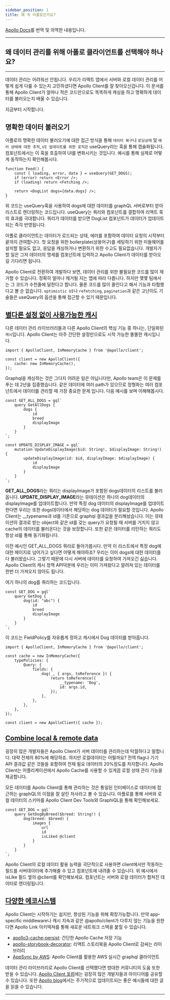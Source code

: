 ```yaml
---
sidebar_position: 1
title: 왜 꼭 아폴로인가요?
---
```


[Apollo Docs](https://www.apollographql.com/docs/react/why-apollo/)를 번역 및 의역한 내용입니다.

---

## 왜 데이터 관리를 위해 아폴로 클라이언트를 선택해야 하나요?

---

데이터 관리는 어려워선 안됩니다. 우리가 리액트 앱에서 서버와 로컬 데이터 관리를 어떻게 쉽게 다룰 수 있는지 고민하셨다면 Apollo Client를 잘 찾아오신겁니다.
이 문서를 통해 Apollo Client가 얼마나 적은 코드만으로도 똑똑하게 캐싱을 하고 명확하게 데이터를 불러오는지 배울 수 있습니다.

지금부터 시작합니다.

## 명확한 데이터 불러오기

아폴로의 명확한 데이터 불러오기에 대한 접근 방식을 통해 `데이터 복구`나 `로딩상태` 및 `에러 상태에 대한 추적`, `UI 업데이트를 위한 로직은` useQuery라는 훅을 통해 캡슐화됩니다.
컴포넌트에서는 이 훅을 호출하여 UI를 변화시키는 것입니다. 예시를 통해 실제로 어떻게 동작하는지 확인해봅시다.

```tsx
function Feed() {
    const { loading, error, data } = useQuery(GET_DOGS);
    if (error) return <Error />;
    if (loading) return <Fetching />;

    return <DogList dogs={data.dogs} />;
}
```

위 코드는 useQuery훅을 사용하여 dogs에 대한 데이터를 graphQL 서버로부터 받아 리스트로 렌더링하는 코드입니다.
useQuery는 쿼리와 컴포넌트를 결합하여 리액트 훅의 효과를 극대합니다. 쿼리가 데이터를 받으면 DogList 컴포넌트가 데이터가 업데이트되는 즉각 반영됩니다.

아폴로 클라이언트는 데이터가 로드되는 상태, 에러를 포함하여 데이터 요청의 시작부터 끝까지 관여합니다. 첫 요청을 위한 boilerplate(상용어구)를 세팅하기 위한 미들웨어를 설치할 필요도 없고, 응답을 캐싱하거나 변환하기 위한 수고도 필요없습니다.
개발자가 할 일은 그저 데이터의 명세를 컴포넌트에 입력하고 Apollo Client가 데이터를 받아오길 기다리면 됩니다.

Apollo Client로 전환하여 개발하다 보면, 데이터 관리를 위한 불필요한 코드를 많이 제거할 수 있습니다. 정확히 얼마나 제거될 지는 앱에 따라 다릅니다. 하지만 몇몇 팀에서는 그 코드가 수천줄에 달한다고 합니다. 물론 코드를 많이 줄인다고 해서 기능과 타협했다고 볼 순 없습니다.
`optimistic UI`나 `refetching`, `pagination`과 같은 고난이도 기술들은 useQuery의 옵션을 통해 접근할 수 있기 때문입니다.

## [별다른 설정 없이 사용가능한 캐시](https://www.apollographql.com/docs/react/why-apollo/#zero-config-caching)

다른 데이터 관리 라이브러리들과 다른 Apollo Client의 핵심 기능 중 하나는, 단일화된 `캐시`입니다. Apollo Client는 아주 간단한 설정만으로도 시작 가능한 똘똘한 캐시입니다.

```tsx
import { ApolloClient, InMemoryCache } from '@apollo/client';

const client = new ApolloClient({
    cache: new InMemoryCache(),
});
```

Graphql을 캐싱하는 것은 그다지 어려운 일은 아닙니다만, Apollo team은 이 문제를 푸는 데 2년을 집중했습니다. 같은 데이터에 여러 path가 있으므로 정형화는 여러 컴포넌트에서 데이터를 관리할 때 가장 중요한 문제 입니다. 다음 예시를 보며 이해해봅시다.

```tsx
const GET_ALL_DOGS = gql`
    query GetAllDogs {
        dogs {
            id
            breed
            displayImage
        }
    }
`;

const UPDATE_DISPLAY_IMAGE = gql`
    mutation UpdateDisplayImage($id: String!, $displayImage: String!) {
        updateDisplayImage(id: $id, displayImage: $displayImage) {
            id
            displayImage
        }
    }
`;
```

**GET_ALL_DOGS**라는 쿼리는 displayImage가 포함된 dogs데이터의 리스트를 불러옵니다. **UPDATE_DISPLAY_IMAGE**라는 뮤테이션은 하나의 dog데이터의 displayImage를 업데이트합니다. 만약 특정 dog 데이터의 displayImage를 업데이트 한다면 우리는 또한 dogs데이터에서 해당하는 dog 데이터가 필요할 것입니다. Apollo Client는 \_\_typename과 id를 기준으로 graphql 결과값을 분리해놨습니다. 이는 뮤테이션의 결과로 받는 object와 같은 id를 갖는 query가 요청될 때 서버를 거치지 않고 cache의 데이터를 불러온다는 것을 보장합니다. 또한 같은 데이터를 리턴하는 쿼리도 항상 id를 통해 동기화됩니다.

이전 예시인 GET_ALL_DOGS 쿼리로 돌아가봅시다. 만약 이 리스트에서 특정 dog에 대한 페이지로 넘어가고 싶다면 어떻게 해야하죠? 우리는 이미 dogs에 대한 데이터를 다 불러왔습니다. 그렇기 때문에 다시 서버에 데이터를 요청하여 가져오긴 싫습니다. Apollo Client의 캐시 정책 API덕분에 우리는 이미 가져왔다고 알려져 있는 데이터를 한번 더 가져오지 않아도 됩니다.

여기 하나의 dog를 쿼리하는 코드입니다.

```tsx
const GET_DOG = gql`
    query GetDog {
        dog(id: "abc") {
            id
            breed
            displayImage
        }
    }
`;
```

이 코드는 FieldPolicy를 자유롭게 정하고 캐시에서 Dog 데이터를 받아옵니다.

```tsx
import { ApolloClient, InMemoryCache } from '@apollo/client';

const cache = new InMemoryCache({
    typePolicies: {
        Query: {
            fields: {
                dog(_, { args, toReference }) {
                    return toReference({
                        __typename: 'Dog',
                        id: args.id,
                    });
                },
            },
        },
    },
});

const client = new ApolloClient({ cache });
```

## [Combine local & remote data](https://www.apollographql.com/docs/react/why-apollo/#combine-local--remote-data)

굉장히 많은 개발자들은 Apollo Client가 서버 데이터를 관리하는데 탁월하다고 말합니다. 대략 전체의 80%에 해당하죠. 하지만 로컬데이터는 어떨까요? 전역 flag나 기기 API 결과값 같은 것들을 포함하여 전체 필요 데이터의 20%정도를 차지합니다. Apollo Client는 어플리케이션에서 Apollo Cache를 사용할 수 있게끔 로컬 상태 관리 기능을 제공합니다.

모든 데이터를 Apollo Client를 통해 관리하는 것은 통일된 인터페이스로 데이터에 접근하는 graphQL의 이점을 잘 살린 처사라고 볼 수 있습니다. 아폴로를 통해 서버와 로컬 데이터의 스키마를 Apollo Client Dev Tools와 GraphiQL을 통해 확인해보세요.

```tsx
const GET_DOG = gql`
    query GetDogByBreed($breed: String!) {
        dog(breed: $breed) {
            images {
                url
                id
                isLiked @client
            }
        }
    }
`;
```

Apollo Client의 로컬 데이터 활용 능력을 극단적으로 사용하면 client에서만 작동하는 필드를 서버데이터에 추가해줄 수 있고 컴포넌트에 내려줄 수 있습니다. 위 예시에서 isLike 필드 옆의 @client를 확인해보세요. 컴포넌트는 서버와 로컬 데이터가 합쳐진 데이터로 렌더링됩니다.

## [다양한 에코시스템](https://www.apollographql.com/docs/react/why-apollo/#vibrant-ecosystem)

Apollo Client는 시작하기는 쉽지만, 향상된 기능을 위해 확장가능합니다. 만약 app-specific middleware나 캐시 지속과 같은 @apollo/client가 다루지 않는 기능을 원한다면 Apollo Link 아키텍쳐를 통해 새로운 네트워크 스택을 붙힐 수 있습니다.

-   [apollo3-cache-persist](https://github.com/apollographql/apollo-cache-persist): 간단한 Apollo Cache 저장 기능
-   [apollo-storybook-decorator](https://github.com/abhiaiyer91/apollo-storybook-decorator): 리액트 스토리북을 Apollo Client로 감싸는 라이브러리
-   [AppSync by AWS](https://blog.apollographql.com/aws-appsync-powered-by-apollo-df61eb706183): Apollo Client를 활용한 AWS 실시간 graphql 클라이언트

데이터 관리 라이브러리로 Apollo Client를 선택했다면 방대한 커뮤니티의 도움 또한 받을 수 있습니다. [Apollo Client 포럼](https://community.apollographql.com/)에는 굉장히 많은 개발자들과 아이디어를 공유할 수 있습니다. 또한 [Apollo blog](https://blog.apollographql.com/)에서는 주기적으로 업데이트되는 좋은 예시들에 대한 글을 읽을 수 있습니다.

---

